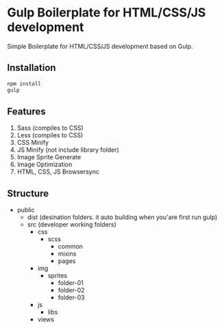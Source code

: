 # Gulp Boilerplate for HTML/CSS/JS development
Simple Boilerplate for HTML/CSS/JS development based on Gulp.

## Installation
```bash
npm install
gulp
```

## Features
1. Sass (compiles to CSS)
2. Less (compiles to CSS)
3. CSS Minify
4. JS Minify (not include library folder)
5. Image Sprite Generate
6. Image Optimization
7. HTML, CSS, JS Browsersync

## Structure
* public
    * dist (desination folders. it auto building when you'are first run gulp)
    * src (developer working folders)
        * css
            * scss
                * common
                * mixins
                * pages
        * img
            * sprites
                * folder-01
                * folder-02
                * folder-03
        * js
            * libs
        * views
